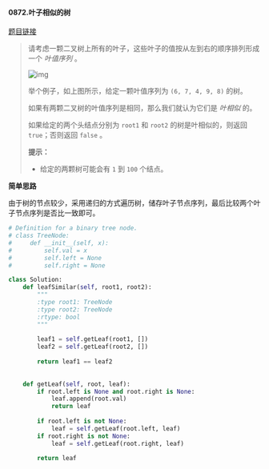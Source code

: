 #### 0872.叶子相似的树
[题目链接](https://leetcode-cn.com/problems/leaf-similar-trees/)
> 请考虑一颗二叉树上所有的叶子，这些叶子的值按从左到右的顺序排列形成一个 *叶值序列* 。
>
> ![img](https://s3-lc-upload.s3.amazonaws.com/uploads/2018/07/16/tree.png)
>
> 举个例子，如上图所示，给定一颗叶值序列为 `(6, 7, 4, 9, 8)` 的树。
>
> 如果有两颗二叉树的叶值序列是相同，那么我们就认为它们是 *叶相似* 的。
>
> 如果给定的两个头结点分别为 `root1` 和 `root2` 的树是叶相似的，则返回 `true`；否则返回 `false` 。
>
>  
>
> **提示：**
>
> - 给定的两颗树可能会有 `1` 到 `100` 个结点。

**简单思路**

由于树的节点较少，采用递归的方式遍历树，储存叶子节点序列，最后比较两个叶子节点序列是否比一致即可。

```python
# Definition for a binary tree node.
# class TreeNode:
#     def __init__(self, x):
#         self.val = x
#         self.left = None
#         self.right = None

class Solution:
    def leafSimilar(self, root1, root2):
        """
        :type root1: TreeNode
        :type root2: TreeNode
        :rtype: bool
        """
        
        leaf1 = self.getLeaf(root1, [])
        leaf2 = self.getLeaf(root2, [])
        
        return leaf1 == leaf2
        
    
    def getLeaf(self, root, leaf):
        if root.left is None and root.right is None:
            leaf.append(root.val)
            return leaf
        
        if root.left is not None:
            leaf = self.getLeaf(root.left, leaf)
        if root.right is not None:
            leaf = self.getLeaf(root.right, leaf)
        
        return leaf
```

